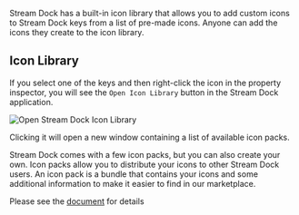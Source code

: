 Stream Dock has a built-in icon library that allows you to add custom icons to Stream Dock keys from a list of pre-made icons. Anyone can add the icons they create to the icon library.

## Icon Library

If you select one of the keys and then right-click the icon in the property inspector, you will see the `Open Icon Library` button in the Stream Dock application.

<img src="https://cdn1.key123.vip/creator/creator_img/open_icons.png" alt="Open Stream Dock Icon Library" />

Clicking it will open a new window containing a list of available icon packs.

Stream Dock comes with a few icon packs, but you can also create your own. Icon packs allow you to distribute your icons to other Stream Dock users. An icon pack is a bundle that contains your icons and some additional information to make it easier to find in our marketplace.

Please see the [document](https://creator.key123.vip/en/stream-dock/icon-pack/overview.html) for details